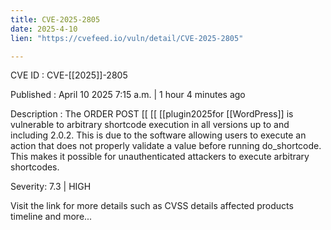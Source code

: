 ```yaml
---
title: CVE-2025-2805
date: 2025-4-10
lien: "https://cvefeed.io/vuln/detail/CVE-2025-2805"

---
```


CVE ID : CVE-[[2025]]-2805

Published :  April 10
2025
7:15 a.m. | 1 hour
4 minutes ago

Description : The ORDER POST  [[ [[ [[plugin2025for  [[WordPress]] is vulnerable to arbitrary shortcode execution in all versions up to
and including
2.0.2. This is due to the software allowing users to execute an action that does not properly validate a value before running do_shortcode. This makes it possible for unauthenticated attackers to execute arbitrary shortcodes.

Severity: 7.3 | HIGH

Visit the link for more details
such as CVSS details
affected products
timeline
and more...
